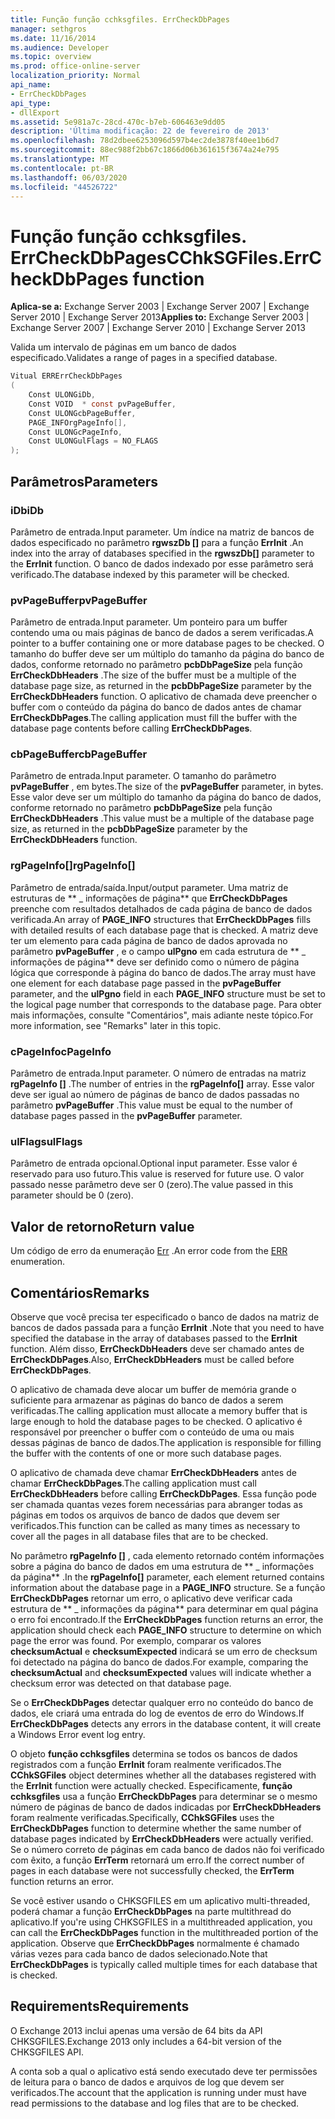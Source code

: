 ```yaml
---
title: Função função cchksgfiles. ErrCheckDbPages
manager: sethgros
ms.date: 11/16/2014
ms.audience: Developer
ms.topic: overview
ms.prod: office-online-server
localization_priority: Normal
api_name:
- ErrCheckDbPages
api_type:
- dllExport
ms.assetid: 5e981a7c-28cd-470c-b7eb-606463e9dd05
description: 'Última modificação: 22 de fevereiro de 2013'
ms.openlocfilehash: 78d2dbee6253096d597b4ec2de3878f40ee1b6d7
ms.sourcegitcommit: 88ec988f2bb67c1866d06b361615f3674a24e795
ms.translationtype: MT
ms.contentlocale: pt-BR
ms.lasthandoff: 06/03/2020
ms.locfileid: "44526722"
---
```

# <a name="cchksgfileserrcheckdbpages-function"></a><span data-ttu-id="487b6-103">Função função cchksgfiles. ErrCheckDbPages</span><span class="sxs-lookup"><span data-stu-id="487b6-103">CChkSGFiles.ErrCheckDbPages function</span></span>

<span data-ttu-id="487b6-104">**Aplica-se a:** Exchange Server 2003 | Exchange Server 2007 | Exchange Server 2010 | Exchange Server 2013</span><span class="sxs-lookup"><span data-stu-id="487b6-104">**Applies to:** Exchange Server 2003 | Exchange Server 2007 | Exchange Server 2010 | Exchange Server 2013</span></span>
  
<span data-ttu-id="487b6-105">Valida um intervalo de páginas em um banco de dados especificado.</span><span class="sxs-lookup"><span data-stu-id="487b6-105">Validates a range of pages in a specified database.</span></span> 
  
```cs
Vitual ERRErrCheckDbPages  
(
    Const ULONGiDb,
    Const VOID  * const pvPageBuffer,
    Const ULONGcbPageBuffer,
    PAGE_INFOrgPageInfo[],
    Const ULONGcPageInfo,
    Const ULONGulFlags = NO_FLAGS
);

```

## <a name="parameters"></a><span data-ttu-id="487b6-106">Parâmetros</span><span class="sxs-lookup"><span data-stu-id="487b6-106">Parameters</span></span>

### <a name="idb"></a><span data-ttu-id="487b6-107">iDb</span><span class="sxs-lookup"><span data-stu-id="487b6-107">iDb</span></span>
  
<span data-ttu-id="487b6-108">Parâmetro de entrada.</span><span class="sxs-lookup"><span data-stu-id="487b6-108">Input parameter.</span></span> <span data-ttu-id="487b6-109">Um índice na matriz de bancos de dados especificado no parâmetro **rgwszDb []** para a função **ErrInit** .</span><span class="sxs-lookup"><span data-stu-id="487b6-109">An index into the array of databases specified in the **rgwszDb[]** parameter to the **ErrInit** function.</span></span> <span data-ttu-id="487b6-110">O banco de dados indexado por esse parâmetro será verificado.</span><span class="sxs-lookup"><span data-stu-id="487b6-110">The database indexed by this parameter will be checked.</span></span> 
    
### <a name="pvpagebuffer"></a><span data-ttu-id="487b6-111">pvPageBuffer</span><span class="sxs-lookup"><span data-stu-id="487b6-111">pvPageBuffer</span></span> 
  
<span data-ttu-id="487b6-112">Parâmetro de entrada.</span><span class="sxs-lookup"><span data-stu-id="487b6-112">Input parameter.</span></span> <span data-ttu-id="487b6-113">Um ponteiro para um buffer contendo uma ou mais páginas de banco de dados a serem verificadas.</span><span class="sxs-lookup"><span data-stu-id="487b6-113">A pointer to a buffer containing one or more database pages to be checked.</span></span> <span data-ttu-id="487b6-114">O tamanho do buffer deve ser um múltiplo do tamanho da página do banco de dados, conforme retornado no parâmetro **pcbDbPageSize** pela função **ErrCheckDbHeaders** .</span><span class="sxs-lookup"><span data-stu-id="487b6-114">The size of the buffer must be a multiple of the database page size, as returned in the **pcbDbPageSize** parameter by the **ErrCheckDbHeaders** function.</span></span> <span data-ttu-id="487b6-115">O aplicativo de chamada deve preencher o buffer com o conteúdo da página do banco de dados antes de chamar **ErrCheckDbPages**.</span><span class="sxs-lookup"><span data-stu-id="487b6-115">The calling application must fill the buffer with the database page contents before calling **ErrCheckDbPages**.</span></span>
    
### <a name="cbpagebuffer"></a><span data-ttu-id="487b6-116">cbPageBuffer</span><span class="sxs-lookup"><span data-stu-id="487b6-116">cbPageBuffer</span></span>
  
<span data-ttu-id="487b6-117">Parâmetro de entrada.</span><span class="sxs-lookup"><span data-stu-id="487b6-117">Input parameter.</span></span> <span data-ttu-id="487b6-118">O tamanho do parâmetro **pvPageBuffer** , em bytes.</span><span class="sxs-lookup"><span data-stu-id="487b6-118">The size of the **pvPageBuffer** parameter, in bytes.</span></span> <span data-ttu-id="487b6-119">Esse valor deve ser um múltiplo do tamanho da página do banco de dados, conforme retornado no parâmetro **pcbDbPageSize** pela função **ErrCheckDbHeaders** .</span><span class="sxs-lookup"><span data-stu-id="487b6-119">This value must be a multiple of the database page size, as returned in the **pcbDbPageSize** parameter by the **ErrCheckDbHeaders** function.</span></span> 
    
### <a name="rgpageinfo"></a><span data-ttu-id="487b6-120">rgPageInfo[]</span><span class="sxs-lookup"><span data-stu-id="487b6-120">rgPageInfo[]</span></span> 
  
<span data-ttu-id="487b6-121">Parâmetro de entrada/saída.</span><span class="sxs-lookup"><span data-stu-id="487b6-121">Input/output parameter.</span></span> <span data-ttu-id="487b6-122">Uma matriz de estruturas de \*\* \_ informações de página\*\* que **ErrCheckDbPages** preenche com resultados detalhados de cada página de banco de dados verificada.</span><span class="sxs-lookup"><span data-stu-id="487b6-122">An array of **PAGE\_INFO** structures that **ErrCheckDbPages** fills with detailed results of each database page that is checked.</span></span> <span data-ttu-id="487b6-123">A matriz deve ter um elemento para cada página de banco de dados aprovada no parâmetro **pvPageBuffer** , e o campo **ulPgno** em cada estrutura de \*\* \_ informações de página\*\* deve ser definido como o número de página lógica que corresponde à página do banco de dados.</span><span class="sxs-lookup"><span data-stu-id="487b6-123">The array must have one element for each database page passed in the **pvPageBuffer** parameter, and the **ulPgno** field in each **PAGE\_INFO** structure must be set to the logical page number that corresponds to the database page.</span></span> <span data-ttu-id="487b6-124">Para obter mais informações, consulte "Comentários", mais adiante neste tópico.</span><span class="sxs-lookup"><span data-stu-id="487b6-124">For more information, see "Remarks" later in this topic.</span></span> 
    
### <a name="cpageinfo"></a><span data-ttu-id="487b6-125">cPageInfo</span><span class="sxs-lookup"><span data-stu-id="487b6-125">cPageInfo</span></span>
  
<span data-ttu-id="487b6-126">Parâmetro de entrada.</span><span class="sxs-lookup"><span data-stu-id="487b6-126">Input parameter.</span></span> <span data-ttu-id="487b6-127">O número de entradas na matriz **rgPageInfo []** .</span><span class="sxs-lookup"><span data-stu-id="487b6-127">The number of entries in the **rgPageInfo[]** array.</span></span> <span data-ttu-id="487b6-128">Esse valor deve ser igual ao número de páginas de banco de dados passadas no parâmetro **pvPageBuffer** .</span><span class="sxs-lookup"><span data-stu-id="487b6-128">This value must be equal to the number of database pages passed in the **pvPageBuffer** parameter.</span></span> 
    
### <a name="ulflags"></a><span data-ttu-id="487b6-129">ulFlags</span><span class="sxs-lookup"><span data-stu-id="487b6-129">ulFlags</span></span> 
  
<span data-ttu-id="487b6-130">Parâmetro de entrada opcional.</span><span class="sxs-lookup"><span data-stu-id="487b6-130">Optional input parameter.</span></span> <span data-ttu-id="487b6-131">Esse valor é reservado para uso futuro.</span><span class="sxs-lookup"><span data-stu-id="487b6-131">This value is reserved for future use.</span></span> <span data-ttu-id="487b6-132">O valor passado nesse parâmetro deve ser 0 (zero).</span><span class="sxs-lookup"><span data-stu-id="487b6-132">The value passed in this parameter should be 0 (zero).</span></span>
    
## <a name="return-value"></a><span data-ttu-id="487b6-133">Valor de retorno</span><span class="sxs-lookup"><span data-stu-id="487b6-133">Return value</span></span>

<span data-ttu-id="487b6-134">Um código de erro da enumeração [Err](cchksgfiles-err-enumeration.md) .</span><span class="sxs-lookup"><span data-stu-id="487b6-134">An error code from the [ERR](cchksgfiles-err-enumeration.md) enumeration.</span></span> 
  
## <a name="remarks"></a><span data-ttu-id="487b6-135">Comentários</span><span class="sxs-lookup"><span data-stu-id="487b6-135">Remarks</span></span>

<span data-ttu-id="487b6-136">Observe que você precisa ter especificado o banco de dados na matriz de bancos de dados passada para a função **ErrInit** .</span><span class="sxs-lookup"><span data-stu-id="487b6-136">Note that you need to have specified the database in the array of databases passed to the **ErrInit** function.</span></span> <span data-ttu-id="487b6-137">Além disso, **ErrCheckDbHeaders** deve ser chamado antes de **ErrCheckDbPages**.</span><span class="sxs-lookup"><span data-stu-id="487b6-137">Also, **ErrCheckDbHeaders** must be called before **ErrCheckDbPages**.</span></span>
  
<span data-ttu-id="487b6-138">O aplicativo de chamada deve alocar um buffer de memória grande o suficiente para armazenar as páginas do banco de dados a serem verificadas.</span><span class="sxs-lookup"><span data-stu-id="487b6-138">The calling application must allocate a memory buffer that is large enough to hold the database pages to be checked.</span></span> <span data-ttu-id="487b6-139">O aplicativo é responsável por preencher o buffer com o conteúdo de uma ou mais dessas páginas de banco de dados.</span><span class="sxs-lookup"><span data-stu-id="487b6-139">The application is responsible for filling the buffer with the contents of one or more such database pages.</span></span> 
  
<span data-ttu-id="487b6-140">O aplicativo de chamada deve chamar **ErrCheckDbHeaders** antes de chamar **ErrCheckDbPages**.</span><span class="sxs-lookup"><span data-stu-id="487b6-140">The calling application must call **ErrCheckDbHeaders** before calling **ErrCheckDbPages**.</span></span> <span data-ttu-id="487b6-141">Essa função pode ser chamada quantas vezes forem necessárias para abranger todas as páginas em todos os arquivos de banco de dados que devem ser verificados.</span><span class="sxs-lookup"><span data-stu-id="487b6-141">This function can be called as many times as necessary to cover all the pages in all database files that are to be checked.</span></span>
  
<span data-ttu-id="487b6-142">No parâmetro **rgPageInfo []** , cada elemento retornado contém informações sobre a página do banco de dados em uma estrutura de \*\* \_ informações da página\*\* .</span><span class="sxs-lookup"><span data-stu-id="487b6-142">In the **rgPageInfo[]** parameter, each element returned contains information about the database page in a **PAGE\_INFO** structure.</span></span> <span data-ttu-id="487b6-143">Se a função **ErrCheckDbPages** retornar um erro, o aplicativo deve verificar cada estrutura de \*\* \_ informações da página\*\* para determinar em qual página o erro foi encontrado.</span><span class="sxs-lookup"><span data-stu-id="487b6-143">If the **ErrCheckDbPages** function returns an error, the application should check each **PAGE\_INFO** structure to determine on which page the error was found.</span></span> <span data-ttu-id="487b6-144">Por exemplo, comparar os valores **checksumActual** e **checksumExpected** indicará se um erro de checksum foi detectado na página do banco de dados.</span><span class="sxs-lookup"><span data-stu-id="487b6-144">For example, comparing the **checksumActual** and **checksumExpected** values will indicate whether a checksum error was detected on that database page.</span></span> 
  
<span data-ttu-id="487b6-145">Se o **ErrCheckDbPages** detectar qualquer erro no conteúdo do banco de dados, ele criará uma entrada do log de eventos de erro do Windows.</span><span class="sxs-lookup"><span data-stu-id="487b6-145">If **ErrCheckDbPages** detects any errors in the database content, it will create a Windows Error event log entry.</span></span> 
  
<span data-ttu-id="487b6-146">O objeto **função cchksgfiles** determina se todos os bancos de dados registrados com a função **ErrInit** foram realmente verificados.</span><span class="sxs-lookup"><span data-stu-id="487b6-146">The **CChkSGFiles** object determines whether all the databases registered with the **ErrInit** function were actually checked.</span></span> <span data-ttu-id="487b6-147">Especificamente, **função cchksgfiles** usa a função **ErrCheckDbPages** para determinar se o mesmo número de páginas de banco de dados indicadas por **ErrCheckDbHeaders** foram realmente verificadas.</span><span class="sxs-lookup"><span data-stu-id="487b6-147">Specifically, **CChkSGFiles** uses the **ErrCheckDbPages** function to determine whether the same number of database pages indicated by **ErrCheckDbHeaders** were actually verified.</span></span> <span data-ttu-id="487b6-148">Se o número correto de páginas em cada banco de dados não foi verificado com êxito, a função **ErrTerm** retornará um erro.</span><span class="sxs-lookup"><span data-stu-id="487b6-148">If the correct number of pages in each database were not successfully checked, the **ErrTerm** function returns an error.</span></span> 
  
<span data-ttu-id="487b6-149">Se você estiver usando o CHKSGFILES em um aplicativo multi-threaded, poderá chamar a função **ErrCheckDbPages** na parte multithread do aplicativo.</span><span class="sxs-lookup"><span data-stu-id="487b6-149">If you're using CHKSGFILES in a multithreaded application, you can call the **ErrCheckDbPages** function in the multithreaded portion of the application.</span></span> <span data-ttu-id="487b6-150">Observe que **ErrCheckDbPages** normalmente é chamado várias vezes para cada banco de dados selecionado.</span><span class="sxs-lookup"><span data-stu-id="487b6-150">Note that **ErrCheckDbPages** is typically called multiple times for each database that is checked.</span></span> 
  
## <a name="requirements"></a><span data-ttu-id="487b6-151">Requirements</span><span class="sxs-lookup"><span data-stu-id="487b6-151">Requirements</span></span>

<span data-ttu-id="487b6-152">O Exchange 2013 inclui apenas uma versão de 64 bits da API CHKSGFILES.</span><span class="sxs-lookup"><span data-stu-id="487b6-152">Exchange 2013 only includes a 64-bit version of the CHKSGFILES API.</span></span>
  
<span data-ttu-id="487b6-153">A conta sob a qual o aplicativo está sendo executado deve ter permissões de leitura para o banco de dados e arquivos de log que devem ser verificados.</span><span class="sxs-lookup"><span data-stu-id="487b6-153">The account that the application is running under must have read permissions to the database and log files that are to be checked.</span></span>
  

